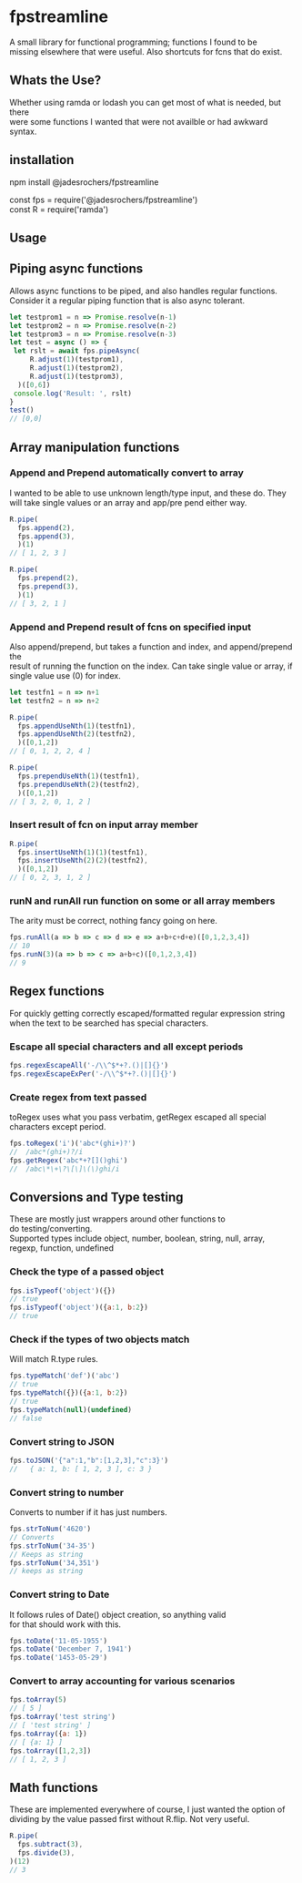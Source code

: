 # fpstreamline
A small library for functional programming; functions I found to be  
missing elsewhere that were useful. Also shortcuts for fcns that do exist.

## Whats the Use?
Whether using ramda or lodash you can get most of what is needed, but there  
were some functions I wanted that were not availble or had awkward syntax.

## installation 
npm install @jadesrochers/fpstreamline  

const fps = require('@jadesrochers/fpstreamline')  
const R = require('ramda')

## Usage

## Piping async functions
Allows async functions to be piped, and also handles regular functions.   
Consider it a regular piping function that is also async tolerant.  
```javascript
let testprom1 = n => Promise.resolve(n-1)
let testprom2 = n => Promise.resolve(n-2)
let testprom3 = n => Promise.resolve(n-3)
let test = async () => {
 let rslt = await fps.pipeAsync(
     R.adjust(1)(testprom1),
     R.adjust(1)(testprom2),
     R.adjust(1)(testprom3),
  )([0,6])
 console.log('Result: ', rslt)
}
test()
// [0,0]
```

## Array manipulation functions
### Append and Prepend automatically convert to array
I wanted to be able to use unknown length/type input, and these do.
They will take single values or an array and app/pre pend either way.
```javascript
R.pipe(
  fps.append(2),
  fps.append(3),
  )(1)
// [ 1, 2, 3 ]

R.pipe(
  fps.prepend(2),
  fps.prepend(3),
  )(1)
// [ 3, 2, 1 ]
```

### Append and Prepend result of fcns on specified input  
Also append/prepend, but takes a function and index, and append/prepend the  
result of running the function on the index.
Can take single value or array, if single value use (0) for index.
```javascript
let testfn1 = n => n+1
let testfn2 = n => n+2

R.pipe(
  fps.appendUseNth(1)(testfn1),
  fps.appendUseNth(2)(testfn2),
  )([0,1,2])
// [ 0, 1, 2, 2, 4 ]

R.pipe(
  fps.prependUseNth(1)(testfn1),
  fps.prependUseNth(2)(testfn2),
  )([0,1,2])
// [ 3, 2, 0, 1, 2 ]
```

### Insert result of fcn on input array member  
```javascript
R.pipe(
  fps.insertUseNth(1)(1)(testfn1),
  fps.insertUseNth(2)(2)(testfn2),
  )([0,1,2])
// [ 0, 2, 3, 1, 2 ]
```

### runN and runAll run function on some or all array members
The arity must be correct, nothing fancy going on here.
```javascript
fps.runAll(a => b => c => d => e => a+b+c+d+e)([0,1,2,3,4])
// 10
fps.runN(3)(a => b => c => a+b+c)([0,1,2,3,4])
// 9
```

## Regex functions
For quickly getting correctly escaped/formatted regular expression string  
when the text to be searched has special characters.

### Escape all special characters and all except periods  
```javascript
fps.regexEscapeAll('-/\\^$*+?.()|[]{}')
fps.regexEscapeExPer('-/\\^$*+?.()|[]{}')
```

### Create regex from text passed  
toRegex uses what you pass verbatim, getRegex escaped all special  
characters except period.  
```javascript
fps.toRegex('i')('abc*(ghi+)?')
//  /abc*(ghi+)?/i
fps.getRegex('abc*+?[]()ghi')
//  /abc\*\+\?\[\]\(\)ghi/i
```

## Conversions and Type testing
These are mostly just wrappers around other functions to  
do testing/converting.  
Supported types include object, number, boolean, string, null, array,  
regexp, function, undefined  

### Check the type of a passed object  
```javascript
fps.isTypeof('object')({})
// true
fps.isTypeof('object')({a:1, b:2})
// true
```

### Check if the types of two objects match  
Will match R.type rules.
```javascript
fps.typeMatch('def')('abc')
// true
fps.typeMatch({})({a:1, b:2})
// true
fps.typeMatch(null)(undefined)
// false
```

### Convert string to JSON
```javascript
fps.toJSON('{"a":1,"b":[1,2,3],"c":3}')
//   { a: 1, b: [ 1, 2, 3 ], c: 3 }
```

### Convert string to number 
Converts to number if it has just numbers.
```javascript
fps.strToNum('4620')
// Converts
fps.strToNum('34-35')
// Keeps as string
fps.strToNum('34,351')
// keeps as string
```

### Convert string to Date
It follows rules of Date() object creation, so anything valid  
for that should work with this.
```javascript
fps.toDate('11-05-1955')
fps.toDate('December 7, 1941')
fps.toDate('1453-05-29')
```

### Convert to array accounting for various scenarios
```javascript
fps.toArray(5)
// [ 5 ]
fps.toArray('test string')
// [ 'test string' ]
fps.toArray({a: 1})
// [ {a: 1} ]
fps.toArray([1,2,3])
// [ 1, 2, 3 ]
```

## Math functions
These are implemented everywhere of course, I just wanted the option
of dividing by the value passed first without R.flip. Not very useful.

```javascript
R.pipe(
  fps.subtract(3),
  fps.divide(3),
)(12)
// 3
```
